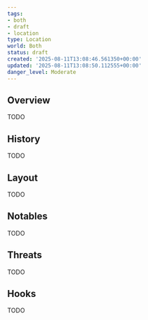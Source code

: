 ```yaml
---
tags:
- both
- draft
- location
type: Location
world: Both
status: draft
created: '2025-08-11T13:08:46.561350+00:00'
updated: '2025-08-11T13:08:50.112555+00:00'
danger_level: Moderate
---
```



## Overview

TODO
## History

TODO
## Layout

TODO
## Notables

TODO
## Threats

TODO
## Hooks

TODO
